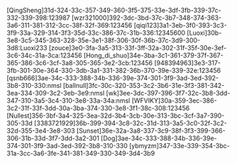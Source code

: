 [QingSheng]31d-324-33c-357-349-360-3f5-375-33e-3df-3fb-339-37c-332-339-398:123987
[wzr321000]392-3dc-3bd-37c-3b7-348-374-363-3a6-311-381-312-3cc-38f-32f-369:123456
[qiqi123]3a1-3eb-3f0-393-3c3-3f9-33a-329-314-3f3-35d-33c-386-37c-31b-336:12345600
[Luoxi]30b-3e8-3c5-345-363-328-35e-3e1-38f-306-30f-36b-37c-3d9-300-3d8:Luoxi233
[zouce]3e0-3fa-3a5-313-33f-3ff-32a-302-31f-35f-30e-3ef-3c6-34c-31a-3ca:123456
[Hong_di_shuo]34e-3ba-3c1-361-379-37f-367-365-386-3c6-3cf-3a8-305-365-3e2-3cb:123456
[948394963]3e3-317-3fb-301-30e-364-330-3db-3a1-331-382-36b-370-39e-339-32e:123456
[qsnb666]3ae-34c-333-388-34b-336-39e-374-301-3f9-3ad-3ed-392-3b8-310-330:nmsl
[ballnull]3fc-30c-320-353-3c2-3b6-31e-3f3-381-342-3ea-334-309-3c2-3eb-3e9:nmsl
[wk]3ee-3dc-397-396-3f7-32c-3b8-3dd-347-310-3a5-3c4-310-3e8-33a-34a:nmsl
[WFVIKY]30a-359-3ec-386-3c2-31f-33f-3dd-30a-3ba-374-330-3e8-3f1-38c-308:123456
[Nullest]356-3bf-3a4-325-3ea-32d-3b4-3cb-30e-313-3bc-3cf-3a7-390-305-33d
[3383721929]36b-399-394-3c8-32c-31d-313-3a5-3c0-32f-3c2-32d-355-3e4-3e8-303
[Sunset]36e-32a-3a8-337-3c9-38f-3f3-399-366-306-31b-33d-3f7-3dd-3a2-301
[Dog]3ae-34c-333-388-34b-336-39e-374-301-3f9-3ad-3ed-392-3b8-310-330
[ybmyzm]347-33e-339-354-3bc-31a-3cc-3a6-3fe-341-381-349-330-349-3d4-3b9
